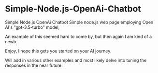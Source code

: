 # Simple-Node.js-OpenAi-Chatbot
Simple Node.js OpenAi Chatbot
Simple node.js web page employing Open AI's "gpt-3.5-turbo" model,

An example of this seemed hard to come by, but then again I am kind of a newb. 

Enjoy, I hope this gets you started on your AI journey.

Will add in various other examples and most likely delve into tuning the responses in the near future. 
